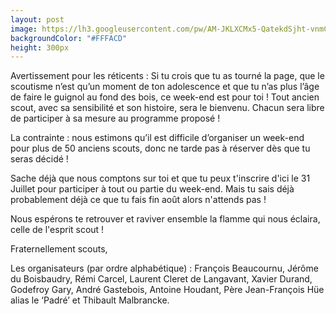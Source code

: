 ```yaml
---
layout: post
image: https://lh3.googleusercontent.com/pw/AM-JKLXCMx5-QatekdSjht-vnmCwVMuqYS7yJUZNf2NsRKv5AM2ZcD8O7_O5jiXJ6JFGIKtrKZRWoGQASgsn1Yfp5SjvZe7uxDYzE3Rh_IXa5v4-3obUA410cix7R8H7TQzGenj5VmGTedthoEAMdVncKQ0=w1652-h1101-no?authuser=0
backgroundColor: "#FFFACD"
height: 300px
---
```


Avertissement pour les réticents : Si tu crois que tu as tourné la page, que le scoutisme n’est qu’un moment de ton adolescence et que tu n’as plus l’âge de faire le guignol au fond des bois, ce week-end est pour toi ! Tout ancien scout, avec sa sensibilité et son histoire, sera le bienvenu. Chacun sera libre de participer à sa mesure au programme proposé !

La contrainte : nous estimons qu’il est difficile d’organiser un week-end pour plus de 50 anciens scouts, donc ne tarde pas à réserver dès que tu seras décidé !

Sache déjà que nous comptons sur toi et que tu peux t'inscrire d'ici le 31 Juillet pour participer à tout ou partie du week-end. Mais tu sais déjà probablement déjà ce que tu fais fin août alors n'attends pas !

Nous espérons te retrouver et raviver ensemble la flamme qui nous éclaira, celle de l'esprit scout !

Fraternellement scouts,

Les organisateurs (par ordre alphabétique) : François Beaucournu, Jérôme du Boisbaudry, Rémi Carcel, Laurent Cleret de Langavant, Xavier Durand, Godefroy Gary, André Gastebois, Antoine Houdant, Père Jean-François Hüe alias le ‘Padré’ et Thibault Malbrancke.